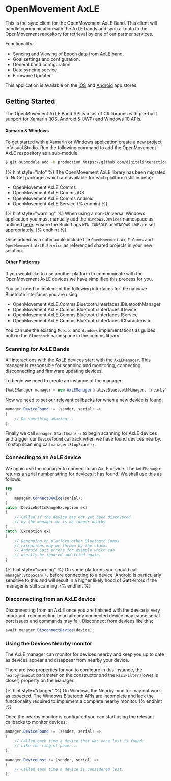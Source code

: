 # OpenMovement AxLE

This is the sync client for the OpenMovement AxLE Band. This client will handle communication with the AxLE bands and sync all data to the OpenMovement repository for retrieval by one of our partner services.

Functionality:

* Syncing and Viewing of Epoch data from AxLE band.
* Goal settings and configuration.
* General band configuration.
* Data syncing service.
* Firmware Updater.

This application is available on the [iOS](https://itunes.apple.com/us/app/openmovement-axle/id1298548301?ls=1&mt=8) and [Android](https://play.google.com/store/apps/details?id=uk.ac.ncl.OpenLab.OpenMovement.AxLE.App) app stores.

## Getting Started

The OpenMovement AxLE Band API is a set of C\# libraries with pre-built support for Xamarin \(iOS, Android & UWP\) and Windows 10 APIs.

#### Xamarin & Windows

To get started with a Xamarin or Windows application create a new project in Visual Studio. Run the following command to add the OpenMovement AxLE respository as a sub-module.

```bash
$ git submodule add -b production https://github.com/digitalinteraction/OpenMovement-AxLE
```

{% hint style="info" %}
The OpenMovement AxLE library has been migrated to NuGet packages which are available for each platform \(still in beta\):

* OpenMovement AxLE Comms
* OpenMovement AxLE Comms iOS
* OpenMovement AxLE Comms Android
* OpenMovement AxLE Service
{% endhint %}

{% hint style="warning" %}
When using a non-Universal Windows application you must manually add the `Windows.Devices` namespace as outlined [here](http://kiewic.com/2015-11-24/how-to-use-windows-10-runtime-store-universal-apis-in-desktop-console-apps). Ensure the Build flags `WIN_CONSOLE` or `WINDOWS_UWP` are set appropriately.
{% endhint %}

Once added as a submodule include the `OpenMovement.AxLE.Comms` and `OpenMovement.AxLE.Service` as referenced shared projects in your new solution.

#### Other Platforms

If you would like to use another platform to communicate with the OpenMovement AxLE devices we have simplified this process for you.

You just need to implement the following interfaces for the nativave Bluetooth interfaces you are using:

* OpenMovement.AxLE.Comms.Bluetooth.Interfaces.IBluetoothManager
* OpenMovement.AxLE.Comms.Bluetooth.Interfaces.IDevice
* OpenMovement.AxLE.Comms.Bluetooth.Interfaces.IService
* OpenMovement.AxLE.Comms.Bluetooth.Interfaces.ICharacteristic

You can use the existing `Mobile` and `Windows` implementations as guides both in the `Bluetooth` namespace in the comms library.

### Scanning for AxLE Bands

All interactions with the AxLE devices start with the `AxLEManager`. This manager is responsible for scanning and monitoring, connecting, disconnecting and firmware updating devices.

To begin we need to create an instance of the manager:

```csharp
IAxLEManager manager = new AxLEManager(nativeBluetoothManager, [nearbyTimeout = 30000]);
```

Now we need to set our relevant callbacks for when a new device is found:

```csharp
manager.DeviceFound += (sender, serial) =>
{
    // Do something amazing...
};
```

Finally we call `manager.StartScan();` to begin scanning for AxLE devices and trigger our `DeviceFound` callback when we have found devices nearby. To stop scanning call `manager.StopScan();`.

### Connecting to an AxLE device

We again use the manager to connect to an AxLE device. The `AxLEManager` returns a serial number string for devices it has found. We shall use this as follows:

```csharp
try
{
    manager.ConnectDevice(serial);
}
catch (DeviceNotInRangeException ex)
{
    // Called if the device has not yet been discovered
    // by the manager or is no longer nearby
}
catch (Exception ex)
{
    // Depending on platform other Bluetooth Comms
    // exceptions may be thrown by the stack.
    // Android Gatt errors for example which can
    // usually be ignored and tried again.
}
```

{% hint style="warning" %}
On some platforms you should call `manager.StopScan();` before connecting to a device. Android is particularly sensitive to this and will result in a higher likely hood of Gatt errors if the manager is still scanning.
{% endhint %}

### Disconnecting from an AxLE device

Disconnecting from an AxLE once you are finished with the device is very important, reconnecting to an already connected device may cause serial port issues and commands may fail. Disconnect from devices like this:

```csharp
await manager.DisconnectDevice(device);
```

### Using the Devices Nearby monitor

The AxLE manager can monitor for devices nearby and keep you up to date as devices appear and disappear from nearby your device.

There are two properties for you to configure in this instance, the `nearbyTimeout` parameter on the constructor and the `RssiFilter` \(lower is closer\) property on the manager.

{% hint style="danger" %}
On Windows the Nearby monitor may not work as expected. The Windows Bluetooth APIs are incomplete and lack the functionality required to implement a complete nearby monitor.
{% endhint %}

Once the nearby monitor is configured you can start using the relevant callbacks to monitor devices:

```csharp
manager.DeviceFound += (sender, serial) =>
{
    // Called each time a device that was once lost is found.
    // Like the ring of power...
};

manager.DeviceLost += (sender, serial) =>
{
    // Called each time a device is considered lost.
};
```

